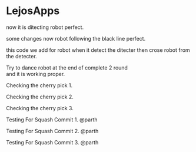 # LejosApps

 
now it is ditecting robot perfect.

some changes
 now robot following the black line perfect.



this code we add for robot when it detect the ditecter then crose robot from the detecter.

<!-- else{
				leftWheel.setSpeed(128);
				rightWheel.setSpeed(300);
				
				try {
					Thread.sleep(1200);
				} catch (InterruptedException e) {
					e.printStackTrace();
				}
				
				
				leftWheel.setSpeed(300);
				rightWheel.setSpeed(170);
				
				
				try {
					Thread.sleep(3750);
				} catch (InterruptedException e) {
					e.printStackTrace();
				}
				
				leftWheel.setSpeed(128);
				rightWheel.setSpeed(300);
				
				try {
					Thread.sleep(2000);
				} catch (InterruptedException e) {
					e.printStackTrace();
				} -->
				
				
				
Try to dance robot at the end of complete 2 round  
and it is working proper.


Checking the cherry pick 1.

Checking the cherry pick 2.

Checking the cherry pick 3.

Testing For Squash Commit 1. @parth

Testing For Squash Commit 2. @parth

Testing For Squash Commit 3. @parth

